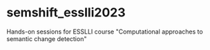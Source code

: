 # semshift_esslli2023
Hands-on sessions for ESSLLI course "Computational approaches to semantic change detection"

